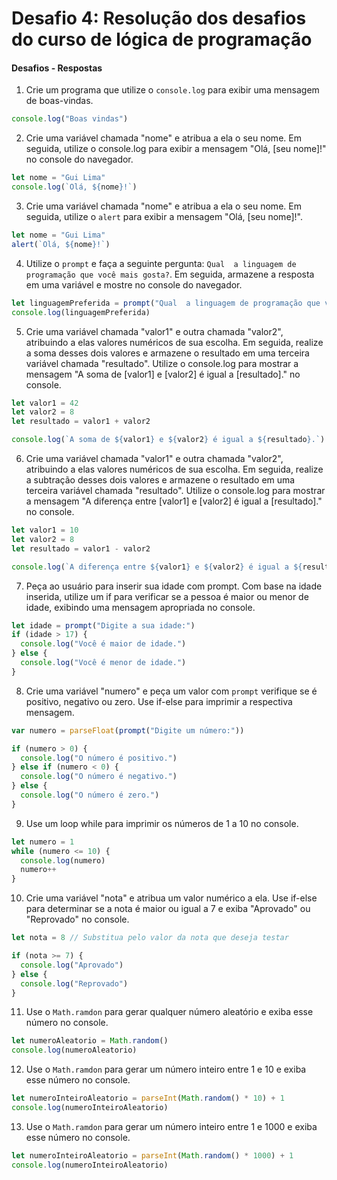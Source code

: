 # Desafio 4: Resolução dos desafios do curso de lógica de programação

#### Desafios - Respostas

1. Crie um programa que utilize o `console.log` para exibir uma mensagem de boas-vindas.

```js
console.log("Boas vindas")
```

2. Crie uma variável chamada "nome" e atribua a ela o seu nome. Em seguida, utilize o console.log para exibir a mensagem "Olá, [seu nome]!" no console do navegador.

```js
let nome = "Gui Lima"
console.log(`Olá, ${nome}!`)
```

3. Crie uma variável chamada "nome" e atribua a ela o seu nome. Em seguida, utilize o `alert` para exibir a mensagem "Olá, [seu nome]!".

```js
let nome = "Gui Lima"
alert(`Olá, ${nome}!`)
```

4. Utilize o `prompt` e faça a seguinte pergunta: `Qual  a linguagem de programação que você mais gosta?`. Em seguida, armazene a resposta em uma variável e mostre no console do navegador.

```js
let linguagemPreferida = prompt("Qual  a linguagem de programação que você mais gosta?")
console.log(linguagemPreferida)
```

5. Crie uma variável chamada "valor1" e outra chamada "valor2", atribuindo a elas valores numéricos de sua escolha. Em seguida, realize a soma desses dois valores e armazene o resultado em uma terceira variável chamada "resultado". Utilize o console.log para mostrar a mensagem "A soma de [valor1] e [valor2] é igual a [resultado]." no console.

```js
let valor1 = 42
let valor2 = 8
let resultado = valor1 + valor2

console.log(`A soma de ${valor1} e ${valor2} é igual a ${resultado}.`)
```

6. Crie uma variável chamada "valor1" e outra chamada "valor2", atribuindo a elas valores numéricos de sua escolha. Em seguida, realize a subtração desses dois valores e armazene o resultado em uma terceira variável chamada "resultado". Utilize o console.log para mostrar a mensagem "A diferença entre [valor1] e [valor2] é igual a [resultado]." no console.

```js
let valor1 = 10
let valor2 = 8
let resultado = valor1 - valor2

console.log(`A diferença entre ${valor1} e ${valor2} é igual a ${resultado}.`)
```

7.  Peça ao usuário para inserir sua idade com prompt. Com base na idade inserida, utilize um if para verificar se a pessoa é maior ou menor de idade, exibindo uma mensagem apropriada no console.

```js
let idade = prompt("Digite a sua idade:")
if (idade > 17) {
  console.log("Você é maior de idade.")
} else {
  console.log("Você é menor de idade.")
}
```

8. Crie uma variável "numero" e peça um valor com `prompt` verifique se é positivo, negativo ou zero. Use if-else para imprimir a respectiva mensagem.

```js
var numero = parseFloat(prompt("Digite um número:"))

if (numero > 0) {
  console.log("O número é positivo.")
} else if (numero < 0) {
  console.log("O número é negativo.")
} else {
  console.log("O número é zero.")
}
```

9. Use um loop while para imprimir os números de 1 a 10 no console.

```js
let numero = 1
while (numero <= 10) {
  console.log(numero)
  numero++
}
```

10. Crie uma variável "nota" e atribua um valor numérico a ela. Use if-else para determinar se a nota é maior ou igual a 7 e exiba "Aprovado" ou "Reprovado" no console.

```js
let nota = 8 // Substitua pelo valor da nota que deseja testar

if (nota >= 7) {
  console.log("Aprovado")
} else {
  console.log("Reprovado")
}
```

11. Use o `Math.ramdon` para gerar qualquer número aleatório e exiba esse número no console.

```js
let numeroAleatorio = Math.random()
console.log(numeroAleatorio)
```

12. Use o `Math.ramdon` para gerar um número inteiro entre 1 e 10 e exiba esse número no console.

```js
let numeroInteiroAleatorio = parseInt(Math.random() * 10) + 1
console.log(numeroInteiroAleatorio)
```

13. Use o `Math.ramdon` para gerar um número inteiro entre 1 e 1000 e exiba esse número no console.

```js
let numeroInteiroAleatorio = parseInt(Math.random() * 1000) + 1
console.log(numeroInteiroAleatorio)
```
